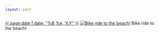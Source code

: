 ```yaml
---
layout: post
---
```


<p>
  <time><a href="/371">{{ page.date | date: "%B %e, %Y" }}</a></time>
  <a href="/371"><img src="{{ site.assets_url }}/371-640.jpg" srcset="{{ site.assets_url }}/371-1280.jpg 1280w, {{ site.assets_url }}/371-960.jpg 960w, {{ site.assets_url }}/371-640.jpg 640w, {{ site.assets_url }}/371-320.jpg 320w" sizes="(min-width: 700px) 50vw, calc(100vw - 2rem)" alt="Bike ride to the beach!" /></a>
  <span>Bike ride to the beach!</span>
</p>
